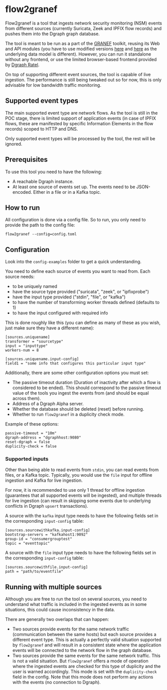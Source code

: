 # flow2granef
Flow2granef is a tool that ingests network security monitoring (NSM) events from different sources (currently Suricata, Zeek and IPFIX flow records) and pushes them into the Dgraph graph database.

The tool is meant to be run as a part of the [GRANEF](https://granef.csirt.muni.cz/) toolkit, reusing its Web and API modules (you have to use modified versions [here](https://github.com/ppochop/granef-analysis-api) and [here](https://github.com/ppochop/granef-analysis-api) as the underlying data model is different). However, you can run it standalone without any frontend, or use the limited browser-based frontend provided by [Dgraph Ratel](https://play.dgraph.io/).

On top of supporting different event sources, the tool is capable of live ingestion. The performance is still being tweaked out so for now, this is only advisable for low bandwidth traffic monitoring.

## Supported event types
The main supported event type are network flows. As the tool is still in the POC stage, there is limited support of application events (in case of IPFIX flows, these are manifested by specific Information Elements in the flow records) scoped to HTTP and DNS.

Only supported event types will be processed by the tool, the rest will be ignored.

## Prerequisites
To use this tool you need to have the following:
  - A reachable Dgraph instance.
  - At least one source of events set up. The events need to be JSON-encoded. Either in a file or in a Kafka topic.

## How to run
All configuration is done via a config file. So to run, you only need to provide the path to the config file:
```
flow2granef --config=config.toml
```

## Configuration
Look into the `config-examples` folder to get a quick understanding.

You need to define each source of events you want to read from. Each source needs:
  - to be uniquely named
  - have the source type provided ("suricata", "zeek", or "ipfixprobe")
  - have the input type provided ("stdin", "file", or "kafka")
  - to have the number of transforming worker threads defined (defaults to 1)
  - to have the input configured with required info

This is done roughly like this (you can define as many of these as you wish, just make sure they have a different name):
```
[sources.uniquename]
transformer = "sourcetype"
input = "inputtype"
workers-num = 8

[sources.uniquename.input-config]
field1 = "some info that configures this particular input type"
```

Additionally, there are some other configuration options you must set:
  - The passive timeout duration (Duration of inactivity after which a flow is considered to be ended). This should correspond to the passive timeout value of the tools you ingest the events from (and should be equal across them).
  - Address of a Dgraph Alpha server.
  - Whether the database should be deleted (reset) before running.
  - Whether to run `flow2granef` in a duplicity check mode.

Example of these options:
```
passive-timeout = "10m"
dgraph-address = "dgraphhost:9080"
reset-dgraph = false
duplicity-check = false
```

### Supported inputs
Other than being able to read events from `stdin`, you can read events from files, or a Kafka topic. Typically, you would use the `file` input for offline ingestion and Kafka for live ingestion.

For now, it is recommended to use only 1 thread for offline ingestion (guarantees that all supported events will be ingested), and multiple threads for live ingestion (can result in skipping some events due to underlying conflicts in Dgraph `upsert` transactions).

A source with the `kafka` input type needs to have the following fields set in the corresponding `input-config` table:
```
[sources.sourcewithkafka.input-config]
bootstrap-servers = "kafkahost1:9092"
group-id = "consumergrouptest"
topic = "eventtopic"
```

A source with the `file` input type needs to have the following fields set in the corresponding `input-config` table:
```
[sources.sourcewithfile.input-config]
path = "path/to/eventfile"
```

## Running with multiple sources
Although you are free to run the tool on several sources, you need to understand what traffic is included in the ingested events as in some situations, this could cause inconsistency in the data.

There are generally two overlaps that can happen:
 - Two sources provide events for the same network traffic (communication between the same hosts) but each source provides a different event type. This is actually a perfectly valid situation supported by `flow2granef` and will result in a consistent state where the application events will be connected to the network flow in the graph database.
 - Two sources provide the same events for the same network traffic. This is not a valid situation. But `flow2granef` offers a mode of operation where the ingested events are checked for this type of duplicity and the user is warned accordingly. This mode is set with the `duplicity-check` field in the config. Note that this mode does not perform any actions with the events (no connection to Dgraph).